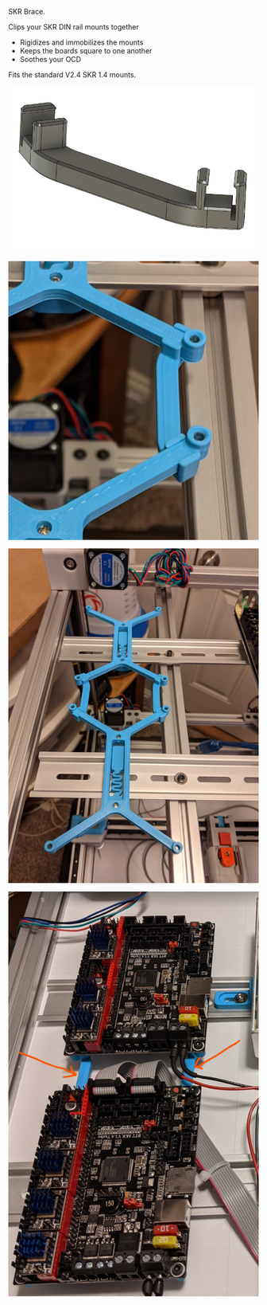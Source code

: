SKR Brace.

Clips your SKR DIN rail mounts together
- Rigidizes and immobilizes the mounts
- Keeps the boards square to one another
- Soothes your OCD

Fits the standard V2.4 SKR 1.4 mounts.

![skr_brace](cad1.png)

![skr_brace](pic1.png)

![skr_brace](pic2.jpg)

![skr_brace](pic3.png)
